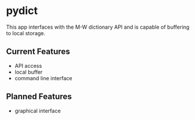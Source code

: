 # pydict

This app interfaces with the M-W dictionary API and is capable of buffering to local storage.

## Current Features
- API access
- local buffer
- command line interface

## Planned Features
- graphical interface

